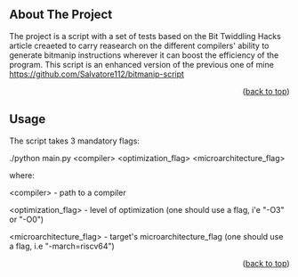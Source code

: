 ## About The Project

The project is a script with a set of tests based on the Bit Twiddling Hacks article creaeted to carry reasearch on the different compilers' ability to generate bitmanip instructions wherever it can boost the efficiency of the program. This script is an enhanced version of the previous one of mine https://github.com/Salvatore112/bitmanip-script

<p align="right">(<a href="#readme-top">back to top</a>)</p>

## Usage

The script takes 3 mandatory flags:

./python main.py &lt;compiler> &lt;optimization_flag> &lt;microarchitecture_flag>

where:

&lt;compiler> - path to a compiler

&lt;optimization_flag> - level of optimization (one should use a flag, i'e "-O3" or "-O0")

&lt;microarchitecture_flag> - target's microarchitecture_flag (one should use a flag, i.e "-march=riscv64")

<p align="right">(<a href="#readme-top">back to top</a>)</p>
